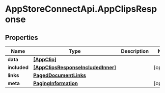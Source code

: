 # AppStoreConnectApi.AppClipsResponse

## Properties

Name | Type | Description | Notes
------------ | ------------- | ------------- | -------------
**data** | [**[AppClip]**](AppClip.md) |  | 
**included** | [**[AppClipsResponseIncludedInner]**](AppClipsResponseIncludedInner.md) |  | [optional] 
**links** | [**PagedDocumentLinks**](PagedDocumentLinks.md) |  | 
**meta** | [**PagingInformation**](PagingInformation.md) |  | [optional] 


